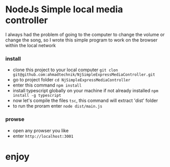 # NodeJs Simple local media controller

I always had the problem of going to the computer to change the volume or change the song, so I wrote this simple program to work on the browser within the local network

### install

- clone this project to your local computer `git clon git@github.com:ahmadtechnik/NjSimpleExpressMediaController.git`
- go to project folder `cd NjSimpleExpressMediaController`
- enter this command `npm install`
- install typescript globally on your machine if not already installed `npm install -g typescript`
- now let's compile the files `tsc`, this command will extract 'dist' folder
- to run the proram enter `node dist/main.js`

### prowse
- open any prowser you like
- enter ` http://localhost:3001 `

# enjoy 
